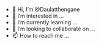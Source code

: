 - 👋 Hi, I’m @Daulatthengane
- 👀 I’m interested in ...
- 🌱 I’m currently learning ...
- 💞️ I’m looking to collaborate on ...
- 📫 How to reach me ...

<!---
Daulatthengane/Daulatthengane is a ✨ special ✨ repository because its `README.md` (this file) appears on your GitHub profile.
You can click the Preview link to take a look at your changes.
--->
